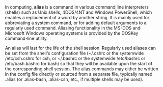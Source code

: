 In computing, __alias__ is a command in various command line interpreters (shells) such as Unix shells, 4DOS/4NT and Windows PowerShell, which enables a replacement of a word by another string. It is mainly used for abbreviating a system command, or for adding default arguments to a regularly used command. Aliasing functionality in the MS-DOS and Microsoft Windows operating systems is provided by the DOSKey command-line utility.

An alias will last for the life of the shell session. Regularly used aliases can be set from the shell's configuration file (~/.cshrc or the systemwide /etc/csh.cshrc for csh, or ~/.bashrc or the systemwide /etc/bashrc or /etc/bash.bashrc for bash) so that they will be available upon the start of the corresponding shell session. The alias commands may either be written in the config file directly or sourced from a separate file, typically named .alias (or .alias-bash, .alias-csh, etc., if multiple shells may be used).
